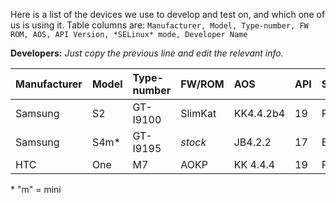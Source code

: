 Here is a list of the devices we use to develop and test on, and which one of us is using it.
Table columns are: `Manufacturer, Model, Type-number, FW ROM, AOS, API Version, *SELinux* mode, Developer Name`

**Developers:** *Just copy the previous line and edit the relevant info.*

| Manufacturer | Model    | Type-number | FW/ROM | AOS | API | SEL Mode | DevName |
|:------------ |:-------- |:----------- |:------ |:--- | --- |:-------- |:------- |
Samsung | S2 | GT-I9100 | SlimKat | KK4.4.2b4 | 19 | Permissive | E:V:A
Samsung | S4m* | GT-I9195 | *stock* | JB4.2.2 | 17 | Enforced | E:V:A
HTC | One | M7 | AOKP | KK 4.4.4 | 19 | Permissive | SecUpwN

\* "m" = mini